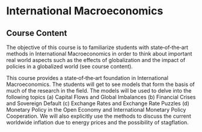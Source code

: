 # International Macroeconomics

## Course Content

The objective of this course is to familiarize students with state‐of‐the‐art methods in International Macroeconomics in order to think about important real world aspects such as the effects of globalization and the impact of policies in a globalized world (see course content).

This course provides a state‐of‐the‐art foundation in International Macroeconomics. The students will get to see models that form the basis of much of the research in the field. The models will be used to delve into the following topics (a) Capital Flows and Global Imbalances (b) Financial Crises and Sovereign Default (c) Exchange Rates and Exchange Rate Puzzles (d) Monetary Policy in the Open Economy and International Monetary Policy Cooperation. We will also explicitly use the methods to discuss the current worldwide inflation due to energy prices and the possibility of stagflation.
